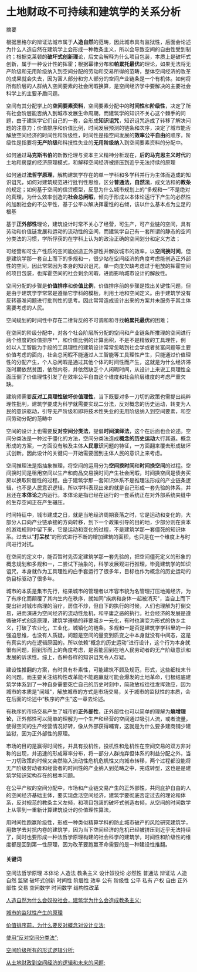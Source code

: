 # 土地财政不可持续和建筑学的关系分析

摘要

  根据黑格尔的辩证法城市属于**人造自然**的范畴，因此城市具有监狱性，后面会论述为什么人造自然在建筑学上会形成一种教条主义，所以会导致空间的自由性受到制约；根据克莱顿的**破坏式创新理**论，后文会解释为什么项目包装，本质上是破坏式创新，属于一种设计性的挥霍；根据幂律分布和**帕累托最优**的理论，如果无法将无产阶级和无用阶级纳入到空间分配的劳动和交易所得的范畴，整体空间经济的改革的成果就会失去，因为富人部分和穷人部分的空间产业链条是一个有机体。如何将所有阶层的人群纳入空间要素的社会闲暇换算，是空间经济学中要解决的主要社会科学上的主要矛盾问题。

  空间有其分配学上的**空间要素资料**，空间要素分配中的**时间性**和**阶级性**，决定了所有社会阶层能否纳入到城市发展生命周期，而建筑学的知识不关心这个棘手的问题，由于建筑学它们自己的一套，会形成**知识诅咒**，知识诅咒造成了转移了解决问题的注意力；价值排序和价值比例，时间发展预测的链条和次序，决定了城市能否解放空间经济的时间性和阶级性，时间性是指空间发展的**效率公平自由**的顺序，阶级性是指要将**无产阶级**和科技性失业的**无用阶级纳**入到空间要素资料的分配中。

  如何通过**马克斯韦伯**的新教伦理与资本主义精神分析现在，**后的马克思主义时代**的土地和房屋的经济原理模式，和解释空间经济被挤压到近乎无法持续的原理

  如何通过**法哲学原理**，解构建筑学存在的单一学科和多学科并行为主体而造成的知识诅咒，如何对建筑规范进行批判性思维，区分**普通法**，**自然法**，成文法和的**教条**的规定；如何基于空间的信贷模型，反思为什么城市规划上的“多规和一”不是绝对的真理，为什么效率创造的**社会总闲暇**，倾向于形成以本体论运行下产生的必然性的加剧社会的不公平性，基于公平以解决挥霍性的右倾，该以什么基本点为立足的根基

  基于**正外部性**理论，建筑设计时常不关心了经营，可生产，可产业链的空间，具有劳动和价值链发展和运动的流动性的空间，而建筑学自己有一套所谓的静态的空间分类法的习惯，学所俘获的在学科上认为的政治正确的空间划分和定义方法；

  可经营和可生产性质的空间能创造正外部性并解放城市的效率，以**空间换时间**，但是建筑学那一套自上而下的多规和一，很少站在空间经济的角度考虑能创造正外部性的空间，因此常常因为本身的知识诅咒，单一向度欠缺考虑过于粗放的挥霍空间的项目包装，也挥霍空间的社会剩余闲暇，进而影响城市设计的解放性。

  空间分配的步骤是**价值排序**和**价值比例**，价值排序前的步骤是找出关键性问题，但是由于建筑学学常常是遵循它学科的模板，利用土地和空间定义。由于建筑学没有反转基准问题进行批判性的思考。因此常常造成设计出来的方案并未服务于其主体需要考虑的人民。
  
  空间规划的时间性中存在二律背反的不可调和和寻找**帕累托最优**的困难；
  
  在空间的阶级分配中，对各个社会阶层所分配的空间和产业链条所推理的空间进行两个维度的价值排序**，和价值比例的计算面积，不是不是精致的工具理性，例如以人工智能为手段的工具理性的建筑设计常常忽略到社会学或者贫富问题等主要价值考虑的面向，社会总闲暇不能通过人工智能等工具理性产生，只能通过价值理性的分配产生，个人总闲暇是通过其他个体的时间性而产生，这就是为什么经济滞涨时期依然贫困，依然内卷，并依然缺乏个人闲暇时间，从设计上来说工具理性全面压倒了价值理性引发了在效率公平自由这个维度和社会阶层维度的考虑严重欠缺。

   建筑师需要**反对工具理性破坏价值理性**，当下既要对多一刀切的政策也需提出纯粹理性批判，建筑学要成为科学就需要实现二分法，反对概念的历史运动，转变为人民的意识驱动，引导无产阶级和即将技术性失业的无用阶级纳入到空间要素，和空间劳动分配的范畴中

  空间的设计上也需要**反对空间分类法**，提倡**时间演绎法**，这个在后面也会论述。空间分类法是一种过于僵化的方法，空间分类法造成**概念的历史运动**大行其道。概念形成的方案，一方面没有触及主体**人民意识**问题的特征，一方面翻来覆去形成破坏式创新。因此设计的关键词一开始需要回到主体人民的意识上来考虑。

  空间推理法是指抽象推理，将空间的运用分为**空间换时间**和**时间换空间**的过程。空间换时间是租用空间以生产和商品交易换时间产生社会闲暇，时间换空间是债务买房以换取阶层性的过程。由于建筑学那一套知识体系不是推理法形成的产业链条逻辑，也不是人民意识逻辑，所以学科表现出来的就是自己形成一套先验的体系，并且还在**本体论**之内运行。本体论是指已经在运行的一套系统正在对外部系统夹缝中的生存空间正在产生碾压。

  时间特征中，城市建成之日，就是当地经济周期衰落之时，它是运动和变化的，大部分人口向产业链承接的方向转移，到下一个政策引导的目的地，少部分则在资本的游戏规则中留下来，它是运动和变化的过程，不是建筑学那一套僵死的知识体系。过去以”**打呆杖**“的形式进行不断的增加建筑的面积，也只是在一个维度上与时间进行对抗。

  在空间的定义中，能否暂时先否定建筑学那一套先验的，把空间僵死定义的形象的概念规划和多规和一，二尝试下抽象的，科学发展观进行推理，毕竟建筑学的知识诅咒，本身就作为工具理性的白手套运行了很多年，目标也作为概念的历史运动的伪目标驱动了很多年。

  城市的本质是集市先行，结果城市的管理者以市容市貌为名管理打压地摊经济，为了有序化而颠覆了其内生内在秩序，就如同"疾病和身体一起被消灭"，当自上而下提出针对城市病理的治疗，房住不炒，但自下的执行的时候，人们也理解为打倒交易，进而演进为空间经济的流动性危机，和平庸之恶的执行。社会经济的发展是遵循破坏式创造原理，建筑学遵循的非要城乡一元化，有时也演变为形式的仿乡主义，打破了农业化，工业化，城镇化的链条。多规和一是否是建筑学学科里的一种强迫思维，也没有人质疑，问题是空间的量变到质变之中本身就没有中间态，这是有真实的内在逻辑原因的。所以依赖“概念的历史运动”进行设计，这个行为本身就很有问题，回到形而上的角度考虑，是否能回到在地人民劳动者的无产阶级意识和发展的诉求性。综上，各种各样的知识诅咒令人存疑。
  
  建设性推翻的方案，有时具有朴素性，可能建筑不顾及规范，形式，这些细枝末节的问题。而主要关注结构性改革能不能跑赢就可能会爆发的土地革命，归根结底建筑学体系到了一种自身需要死亡自己的历史时刻中，简政放权往往发挥效应，因为城市的本质是"间域"，解放城市的方式是市场交易，关于城市的监狱性的本质，会在后面的论述中“秩序的产生”这一章去论述。
  
  有秩序的市场交易产生了城市的**正外部性**，正外部性也可以简单的理解为**熵增理论**，正外部性可以简单的理解为一个生产和经营的空间通过吸引人流，或者流量，使得空间的生产经营情况好转，像从外部获得哺育，这就是为什么要多建商铺少建监狱，因为正外部性的原理。
 
  市场的目的是赢得时间性，并具有投机性，投机性和危机性在空间交易的双方非对称的出现，并迅速的形成幂率分布，将一部分人群抛弃但体系的利益分配之外，当一刀切政策的时候又突然陷入流动性危机危机性又向城市转移，两个过程都没能将无产阶级劳动者和经营者的时间性的产业纳入到范畴之中，完成转型，这也是是建筑学知识架构存在的根本问题。

  在公平产权的空间分配中，市场和产业链交易产生的正外部性，共同庇护自由的人的空间经济基础主体，要实现盘活空间经济，建筑学要彻底否定过去的理论和体系，反对规范的教条主义左倾，和项目包装的破坏式创造右倾，从空间的时间数学上从零到一重新计算建筑设计的价值理性算法，

  用时间性跑赢阶级性，形成一种类似精算学科的防止城市破产的风险研究建筑学，用数学去对抗内卷的建筑学，因为当下空间经济的危机已经被挤压到近乎无法持续了，同时也要形成一种法哲学原理构建的社会科学的建筑学，时间性和阶级性的维度都是回到第一性原理，因为改革要跑赢革命需要的是一种建设性推翻。
 

#### 关键词
空间法哲学原理 本体论 人造法 教条主义 设计奴役论 必然性 普通法
辩证法 人造自然  监狱 破坏式创新  时间性 阶层性
效率 公有 阶级性
公平 私有 产权 
自由 正外部性 交易 空间数学 时间数学 结构性改革


[人造自然为什么会奴役社会，建筑学为什么会造成教条主义;](人造自然为什么会奴役社会，规范为什么会造成制约.md)

[城市的监狱性产生的原理](城市的监狱性，秩序诞生的原理.md)

[价值排序前，为什么要反对概念对设计立法;](价值排序前，为什么要反对概念的历史运动.md)



[使用“反对空间分类法”;](20221122.md)


[空间阶级所有的形式逻辑分析;](20221208.md)

[从土地财政到空间经济的逻辑和未来的问题;](20230118002.md)

